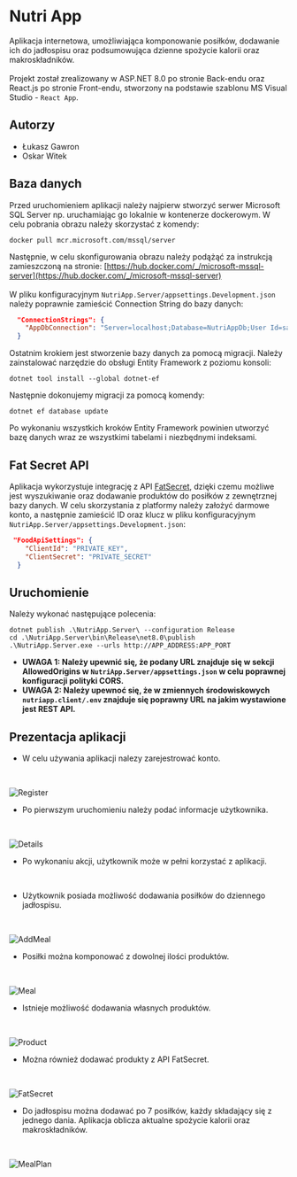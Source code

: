 # Nutri App
Aplikacja internetowa, umożliwiająca komponowanie posiłków, dodawanie ich do
jadłospisu oraz podsumowująca dzienne spożycie kalorii oraz makroskładników.
<br/><br/>
Projekt został zrealizowany w ASP.NET 8.0 po stronie Back-endu oraz React.js po stronie Front-endu, stworzony na podstawie szablonu MS Visual Studio - ```React App```.
## Autorzy
- Łukasz Gawron
- Oskar Witek
## Baza danych
Przed uruchomieniem aplikacji należy najpierw stworzyć serwer Microsoft SQL Server np. uruchamiając go lokalnie w kontenerze dockerowym. W celu pobrania obrazu należy skorzystać z komendy:
```
docker pull mcr.microsoft.com/mssql/server
```
Następnie, w celu skonfigurowania obrazu należy podążąć za instrukcją zamieszczoną na stronie:  [https://hub.docker.com/_/microsoft-mssql-server](https://hub.docker.com/_/microsoft-mssql-server)
<br/><br/>
W pliku konfiguracyjnym ```NutriApp.Server/appsettings.Development.json``` należy poprawnie zamieścić Connection String do bazy danych:
```json
  "ConnectionStrings": {
    "AppDbConnection": "Server=localhost;Database=NutriAppDb;User Id=sa;Password=YOUR_STRONG_PASSWORD;TrustServerCertificate=True"
  }
```
Ostatnim krokiem jest stworzenie bazy danych za pomocą migracji. Należy zainstalować narzędzie do obsługi Entity Framework z poziomu konsoli:
```
dotnet tool install --global dotnet-ef
```
Następnie dokonujemy migracji za pomocą komendy:
```
dotnet ef database update
```
Po wykonaniu wszystkich kroków Entity Framework powinien utworzyć bazę danych wraz ze wszystkimi tabelami i niezbędnymi indeksami.
## Fat Secret API
Aplikacja wykorzystuje integrację z API [FatSecret](https://platform.fatsecret.com), dzięki czemu możliwe jest wyszukiwanie oraz dodawanie produktów do posiłków z zewnętrznej bazy danych.
W celu skorzystania z platformy należy założyć darmowe konto, a następnie zamieścić ID oraz klucz w pliku konfiguracyjnym ```NutriApp.Server/appsettings.Development.json```:
```json
 "FoodApiSettings": {
    "ClientId": "PRIVATE_KEY",
    "ClientSecret": "PRIVATE_SECRET"
  }
```
## Uruchomienie
Należy wykonać następujące polecenia:
```
dotnet publish .\NutriApp.Server\ --configuration Release
cd .\NutriApp.Server\bin\Release\net8.0\publish
.\NutriApp.Server.exe --urls http://APP_ADDRESS:APP_PORT
```
- __UWAGA 1: Należy upewnić się, że podany URL znajduje się w sekcji AllowedOrigins w ```NutriApp.Server/appsettings.json``` w celu poprawnej konfiguracji polityki CORS.__
- __UWAGA 2: Należy upewnoć się, że w zmiennych środowiskowych ```nutriapp.client/.env``` znajduje się poprawny URL na jakim wystawione jest REST API.__
## Prezentacja aplikacji
- W celu używania aplikacji nalezy zarejestrować konto.
<br/>

![Register](./assets/register.png)
- Po pierwszym uruchomieniu należy podać informacje użytkownika.
<br/>

![Details](./assets/details.png)
- Po wykonaniu akcji, użytkownik może w pełni korzystać z aplikacji.
<br/>

- Użytkownik posiada możliwość dodawania posiłków do dziennego jadłospisu.
<br/>

![AddMeal](./assets/addMeal.png)
- Posiłki można komponować z dowolnej ilości produktów.
<br/>

![Meal](./assets/products.png)
- Istnieje możliwość dodawania własnych produktów.
<br/>

![Product](./assets/userProduct.png)
- Można również dodawać produkty z API FatSecret.
<br/>

![FatSecret](./assets/fatSecret.png)
- Do jadłospisu można dodawać po 7 posiłków, każdy składający się z jednego dania. Aplikacja oblicza aktualne spożycie kalorii oraz makroskładników.
<br/>

![MealPlan](./assets/mealPlan.png)
